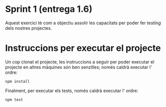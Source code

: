 # Sprint 1 (entrega 1.6)

Aquest exercici té com a objectiu assolir les capacitats per poder fer *testing* dels nostres projectes.


# Instruccions per executar el projecte

Un cop clonat el projecte, les instruccions a seguir per poder executar el projecte en altres màquines són ben senzilles; només caldrà executar l' ordre:

    npm install
  
  Finalment, per executar els tests, només caldrà executar l' ordre:

    npm test